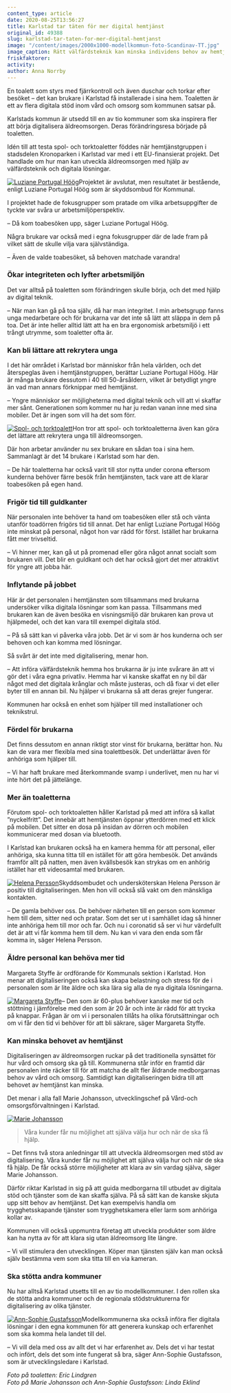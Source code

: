 ```yaml
---
content_type: article
date: 2020-08-25T13:56:27
title: Karlstad tar täten för mer digital hemtjänst
original_id: 49388
slug: karlstad-tar-taten-for-mer-digital-hemtjanst
image: "/content/images/2000x1000-modellkommun-foto-Scandinav-TT.jpg"
image_caption: Rätt välfärdsteknik kan minska individens behov av hemtjänst. Nu är tio kommuner utsedda till modellkommuner för äldreomsorgens digitalisering.
friskfaktorer:
activity:
author: Anna Norrby
---
```


En toalett som styrs med fjärrkontroll och även duschar och torkar efter besöket – det kan brukare i Karlstad få installerade i sina hem. Toaletten är ett av flera digitala stöd inom vård och omsorg som kommunen satsar på.

Karlstads kommun är utsedd till en av tio kommuner som ska inspirera fler att börja digitalisera äldreomsorgen. Deras förändringsresa började på toaletten.

Idén till att testa spol- och torktoaletter föddes när hemtjänstgruppen i stadsdelen Kronoparken i Karlstad var med i ett EU-finansierat projekt. Det handlade om hur man kan utveckla äldreomsorgen med hjälp av välfärdsteknik och digitala lösningar.

[![Luziane Portugal Höög](https://www.suntarbetsliv.se/wp-content/uploads/2020/08/200x220-luziane-portugal-hoog.jpg)](https://www.suntarbetsliv.se/wp-content/uploads/2020/08/200x220-luziane-portugal-hoog.jpg)Projektet är avslutat, men resultatet är bestående, enligt Luziane Portugal Höög som är skyddsombud för Kommunal.

I projektet hade de fokusgrupper som pratade om vilka arbetsuppgifter de tyckte var svåra ur arbetsmiljöperspektiv.

– Då kom toabesöken upp, säger Luziane Portugal Höög.

Några brukare var också med i egna fokusgrupper där de lade fram på vilket sätt de skulle vilja vara självständiga.

– Även de valde toabesöket, så behoven matchade varandra!

### Ökar integriteten och lyfter arbetsmiljön

Det var alltså på toaletten som förändringen skulle börja, och det med hjälp av digital teknik.

– När man kan gå på toa själv, då har man integritet. I min arbetsgrupp fanns unga medarbetare och för brukarna var det inte så lätt att släppa in dem på toa. Det är inte heller alltid lätt att ha en bra ergonomisk arbetsmiljö i ett trångt utrymme, som toaletter ofta är.

### Kan bli lättare att rekrytera unga

I det här området i Karlstad bor människor från hela världen, och det återspeglas även i hemtjänstgruppen, berättar Luziane Portugal Höög. Här är många brukare dessutom i 40 till 50-årsåldern, vilket är betydligt yngre än vad man annars förknippar med hemtjänst.

– Yngre människor ser möjligheterna med digital teknik och vill att vi skaffar mer sånt. Generationen som kommer nu har ju redan vanan inne med sina mobiler. Det är ingen som vill ha det som förr.

[![Spol- och torktoalett](https://www.suntarbetsliv.se/wp-content/uploads/2020/08/200x220-toalett-foto-eric-lindgren.jpg)](https://www.suntarbetsliv.se/wp-content/uploads/2020/08/200x220-toalett-foto-eric-lindgren.jpg)Hon tror att spol- och torktoaletterna även kan göra det lättare att rekrytera unga till äldreomsorgen.

Där hon arbetar använder nu sex brukare en sådan toa i sina hem. Sammanlagt är det 14 brukare i Karlstad som har den.

– De här toaletterna har också varit till stor nytta under corona eftersom kunderna behöver färre besök från hemtjänsten, tack vare att de klarar toabesöken på egen hand.

### Frigör tid till guldkanter

När personalen inte behöver ta hand om toabesöken eller stå och vänta utanför toadörren frigörs tid till annat. Det har enligt Luziane Portugal Höög inte minskat på personal, något hon var rädd för först. Istället har brukarna fått mer trivseltid.

– Vi hinner mer, kan gå ut på promenad eller göra något annat socialt som brukaren vill. Det blir en guldkant och det har också gjort det mer attraktivt för yngre att jobba här.

### Inflytande på jobbet

Här är det personalen i hemtjänsten som tillsammans med brukarna undersöker vilka digitala lösningar som kan passa. Tillsammans med brukaren kan de även besöka en visningsmiljö där brukaren kan prova ut hjälpmedel, och det kan vara till exempel digitala stöd.

– På så sätt kan vi påverka våra jobb. Det är vi som är hos kunderna och ser behoven och kan komma med lösningar.

Så svårt är det inte med digitalisering, menar hon.

– Att införa välfärdsteknik hemma hos brukarna är ju inte svårare än att vi gör det i våra egna privatliv. Hemma har vi kanske skaffat en ny bil där något med det digitala krånglar och måste justeras, och då fixar vi det eller byter till en annan bil. Nu hjälper vi brukarna så att deras grejer fungerar.

Kommunen har också en enhet som hjälper till med installationer och teknikstrul.

### Fördel för brukarna

Det finns dessutom en annan riktigt stor vinst för brukarna, berättar hon. Nu kan de vara mer flexibla med sina toalettbesök. Det underlättar även för anhöriga som hjälper till.

– Vi har haft brukare med återkommande svamp i underlivet, men nu har vi inte hört det på jättelänge.

### Mer än toaletterna

Förutom spol- och torktoaletten håller Karlstad på med att införa så kallat ”nyckelfritt”. Det innebär att hemtjänsten öppnar ytterdörren med ett klick på mobilen. Det sitter en dosa på insidan av dörren och mobilen kommunicerar med dosan via bluetooth.

I Karlstad kan brukaren också ha en kamera hemma för att personal, eller anhöriga, ska kunna titta till en istället för att göra hembesök. Det används framför allt på natten, men även kvällsbesök kan strykas om en anhörig istället har ett videosamtal med brukaren.

[![Helena Persson](https://www.suntarbetsliv.se/wp-content/uploads/2020/08/200x220-helena-persson.jpg)](https://www.suntarbetsliv.se/wp-content/uploads/2020/08/200x220-helena-persson.jpg)Skyddsombudet och undersköterskan Helena Persson är positiv till digitaliseringen. Men hon vill också slå vakt om den mänskliga kontakten.

– De gamla behöver oss. De behöver närheten till en person som kommer hem till dem, sitter ned och pratar. Som det ser ut i samhället idag så hinner inte anhöriga hem till mor och far. Och nu i coronatid så ser vi hur värdefullt det är att vi får komma hem till dem. Nu kan vi vara den enda som får komma in, säger Helena Persson.

### Äldre personal kan behöva mer tid

Margareta Styffe är ordförande för Kommunals sektion i Karlstad. Hon menar att digitaliseringen också kan skapa belastning och stress för de i personalen som är lite äldre och ska lära sig alla de nya digitala lösningarna.

[![Margareta Styffe](https://www.suntarbetsliv.se/wp-content/uploads/2020/08/200x220-margareta-styffe.jpg)](https://www.suntarbetsliv.se/wp-content/uploads/2020/08/200x220-margareta-styffe.jpg)– Den som är 60-plus behöver kanske mer tid och stöttning i jämförelse med den som är 20 år och inte är rädd för att trycka på knappar. Frågan är om vi i personalen tillåts ha olika förutsättningar och om vi får den tid vi behöver för att bli säkrare, säger Margareta Styffe.

### Kan minska behovet av hemtjänst

Digitaliseringen av äldreomsorgen ruckar på det traditionella synsättet för hur vård och omsorg ska gå till. Kommunerna står inför en framtid där personalen inte räcker till för att matcha de allt fler åldrande medborgarnas behov av vård och omsorg. Samtidigt kan digitaliseringen bidra till att behovet av hemtjänst kan minska.

Det menar i alla fall Marie Johansson, utvecklingschef på Vård-och omsorgsförvaltningen i Karlstad.

[![Marie Johansson](https://www.suntarbetsliv.se/wp-content/uploads/2020/08/200x220-marie-johansson-foto-linda-eklind.jpg)](https://www.suntarbetsliv.se/wp-content/uploads/2020/08/200x220-marie-johansson-foto-linda-eklind.jpg)

> Våra kunder får nu möjlighet att själva välja hur och när de ska få hjälp.

– Det finns två stora anledningar till att utveckla äldreomsorgen med stöd av digitalisering. Våra kunder får nu möjlighet att själva välja hur och när de ska få hjälp. De får också större möjligheter att klara av sin vardag själva, säger Marie Johansson.

Därför riktar Karlstad in sig på att guida medborgarna till utbudet av digitala stöd och tjänster som de kan skaffa själva. På så sätt kan de kanske skjuta upp sitt behov av hemtjänst. Det kan exempelvis handla om trygghetsskapande tjänster som trygghetskamera eller larm som anhöriga kollar av.

Kommunen vill också uppmuntra företag att utveckla produkter som äldre kan ha nytta av för att klara sig utan äldreomsorg lite längre.

– Vi vill stimulera den utvecklingen. Köper man tjänsten själv kan man också själv bestämma vem som ska titta till en via kameran.

### Ska stötta andra kommuner

Nu har alltså Karlstad utsetts till en av tio modellkommuner. I den rollen ska de stötta andra kommuner och de regionala stödstrukturerna för digitalisering av olika tjänster.

[![Ann-Sophie Gustafsson](https://www.suntarbetsliv.se/wp-content/uploads/2020/08/Ann-200x220-sophie-gustafsson-foto-linda-eklind.jpg)](https://www.suntarbetsliv.se/wp-content/uploads/2020/08/Ann-200x220-sophie-gustafsson-foto-linda-eklind.jpg)Modellkommunerna ska också införa fler digitala lösningar i den egna kommunen för att generera kunskap och erfarenhet som ska komma hela landet till del.

– Vi vill dela med oss av allt det vi har erfarenhet av. Dels det vi har testat och infört, dels det som inte fungerat så bra, säger Ann-Sophie Gustafsson, som är utvecklingsledare i Karlstad.

_Foto på toaletten: Eric Lindgren_  
_Foto på Marie Johansson och Ann-Sophie Gustafsson: Linda Eklind_

